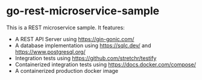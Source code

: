 # go-rest-microservice-sample

This is a REST microservice sample. It features:

- A REST API Server using https://gin-gonic.com/
- A database implementation using https://sqlc.dev/ and https://www.postgresql.org/
- Integration tests using https://github.com/stretchr/testify
- Containerized integration tests using https://docs.docker.com/compose/
- A containerized production docker image
